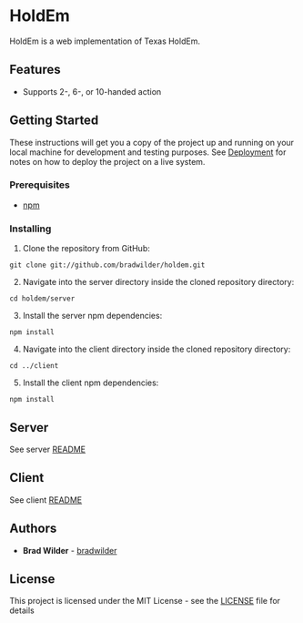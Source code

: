 # HoldEm

HoldEm is a web implementation of Texas HoldEm.

## Features

* Supports 2-, 6-, or 10-handed action

## Getting Started

These instructions will get you a copy of the project up and running on your local machine for development and testing purposes. See [Deployment](https://github.com/bradwilder/holdem#Deployment) for notes on how to deploy the project on a live system.

### Prerequisites

* [npm](https://www.npmjs.com/)

### Installing

1. Clone the repository from GitHub:
```
git clone git://github.com/bradwilder/holdem.git
```

2. Navigate into the server directory inside the cloned repository directory:
```
cd holdem/server
```

3. Install the server npm dependencies:
```
npm install
```

4. Navigate into the client directory inside the cloned repository directory:
```
cd ../client
```

5. Install the client npm dependencies:
```
npm install
```

## Server

See server [README](https://github.com/bradwilder/holdem/blob/master/server/README.md)

## Client

See client [README](https://github.com/bradwilder/holdem/blob/master/client/README.md)

## Authors

* **Brad Wilder** - [bradwilder](https://github.com/bradwilder)

## License

This project is licensed under the MIT License - see the [LICENSE](https://github.com/bradwilder/holdem/blob/master/LICENSE) file for details
